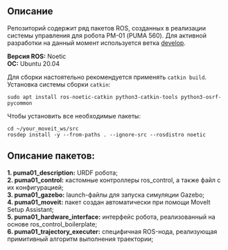 ## Описание

Репозиторий содержит ряд пакетов ROS, созданных в реализации системы управления для робота РМ-01 (PUMA 560). Для активной разработки на данный момент используется ветка [develop](https://github.com/skbmir/puma01/tree/develop).

**Версия ROS:** Noetic  
**ОС:** Ubuntu 20.04

Для сборки настоятельно рекомендуется применять `catkin build`. Установка системы сборки `catkin`: 
```
sudo apt install ros-noetic-catkin python3-catkin-tools python3-osrf-pycommon
``` 

Чтобы установить все необходимые пакеты:
```
cd ~/your_moveit_ws/src 
rosdep install -y --from-paths . --ignore-src --rosdistro noetic
```
<!-- 
Докачка необходимых пакетов, но они должны автоматически скачаться, если правильно заполнены файлы package.xml: 

ros_control_boilerplate:
sudo apt-get install ros-noetic-ros-control-boilerplate 

rosparam shortcuts:
sudo apt-get install ros-$ROS_DISTRO-rosparam-shortcuts

moveit:
sudo apt-get install ros-noetic-moveit
-->


## Описание пакетов:
**1. puma01_description:** URDF робота;   
**2. puma01_control:** кастомные контроллеры ros_control, а также файл с их конфигурацией;  
**3. puma01_gazebo:** launch-файлы для запуска симуляции Gazebo;  
**4. puma01_moveit:** пакет создан автоматически при помощи MoveIt Setup Assistant;  
**5. puma01_hardware_interface:** интерфейс робота, реализованный на основе ros_control_boilerplate;   
**6. puma01_trajectory_executer:** специфичная ROS-нода, реализующая примитивный алгоритм выполнения траектории;  

<!--
## TO-DO
- добавить команды, используемые для запуска всего
- по-английски всё писать может??
-->
